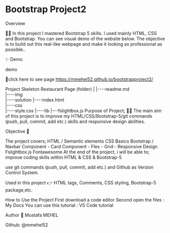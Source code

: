 # Bootstrap Project2

Overview

👨‍💻 In this project I mastered Bootstrap 5 skills. I used mainly HTML, CSS and Bootstrap. You can see visual demo of the website below. The objective is to build out this real-like webpage and make it looking as professional as possible..

✨ Demo


demo

📍click here to see page  https://mmehel52.github.io/bootstrapproject2/

Project Skeleton
Restaurant Page (folder)
|
|----readme.md             
|----img            
|----solution
        |----index.html  
|----css      
      |----style.css
|----lib
      |---fslightbox.js
Purpose of Project;
👨‍💻 The main aim of this project is to improve my HTML/CSS/Bootstrap-5/git commands (push, pull, commit, add etc.) skills and responsive design abilities.

Objective
🎯

The project covers;
HTML / Semantic elements CSS Basics Bootstrap / Navbar Component - Card Component - Flex - Grid - Responsive Design Fslightbox.js Fontawesome
At the end of the project, i will be able to; improve coding skills within HTML & CSS & Bootstrap-5

use git commands (push, pull, commit, add etc.) and Github as Version Control System.

Used in this project
👉 HTML tags, Comments, CSS styling, Bootstrap-5 package,etc.

How to Use the Project
First download a code editor
Second open the files : My Docs
You can use this tutorial : VS Code tutorial

Author
👤 Mustafa MEHEL


Github: @mmehel52
